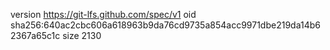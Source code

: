 version https://git-lfs.github.com/spec/v1
oid sha256:640ac2cbc606a618963b9da76cd9735a854acc9971dbe219da14b62367a65c1c
size 2130
